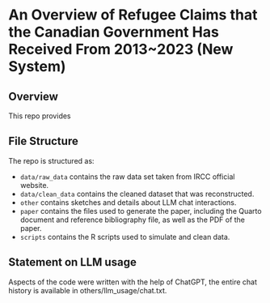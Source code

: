 # An Overview of Refugee Claims that the Canadian Government Has Received From 2013~2023 (New System)

## Overview

This repo provides


## File Structure

The repo is structured as:

-   `data/raw_data` contains the raw data set taken from IRCC official website.
-   `data/clean_data` contains the cleaned dataset that was reconstructed.
-   `other` contains sketches and details about LLM chat interactions.
-   `paper` contains the files used to generate the paper, including the Quarto document and reference bibliography file, as well as the PDF of the paper. 
-   `scripts` contains the R scripts used to simulate and clean data.


## Statement on LLM usage

Aspects of the code were written with the help of ChatGPT, the entire chat history is available in others/llm_usage/chat.txt.